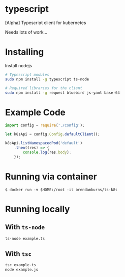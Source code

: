 # typescript
[Alpha] Typescript client for kubernetes

Needs lots of work...

# Installing
Install nodejs

```sh
# Typescript modules
sudo npm install -g typescript ts-node

# Required libraries for the client
sudo npm install -g request bluebird js-yaml base-64
```

# Example Code
```js
import config = require('./config');

let k8sApi = config.Config.defaultClient();

k8sApi.listNamespacedPod('default')
    .then((res) => {
        console.log(res.body);
    });
```

# Running via container

```console
$ docker run -v $HOME:/root -it brendanburns/ts-k8s
```

# Running locally
## With `ts-node`
```sh
ts-node example.ts
```

## With `tsc`
```sh
tsc example.ts
node example.js
```


